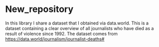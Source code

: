 # New_repository
In this library I share a dataset that I obtained via data.world.
This is a dataset containing a clear overview of all journalists who have died as a result of violence since 1992.
The dataset comes from https://data.world/journalism/journalist-deaths#
